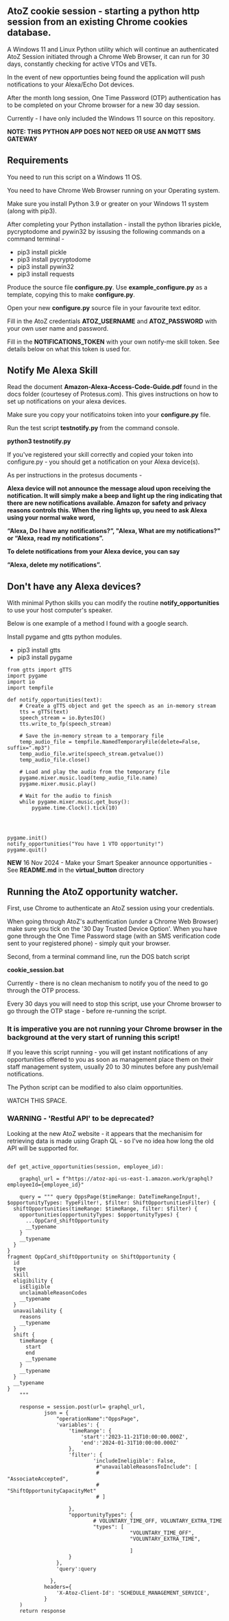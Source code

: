 ## AtoZ cookie session - starting a python http session from an existing Chrome cookies database. 

A Windows 11 and Linux Python utility which will continue an authenticated AtoZ Session initiated through a Chrome Web Browser, it can run for 30 days, constantly checking for active VTOs and VETs. 

In the event of new opportunties being found the application will push notifications to your Alexa/Echo Dot devices.

After the month long session, One Time Password (OTP) authentication has to be completed on your Chrome browser for a new 30 day session.

Currently - I have only included the Windows 11 source on this repository.

**NOTE: THIS PYTHON APP DOES NOT NEED OR USE AN MQTT SMS GATEWAY**

## Requirements

You need to run this script on a Windows 11 OS.

You need to have Chrome Web Browser running on your Operating system.

Make sure you install Python 3.9 or greater on your Windows 11 system (along with pip3).


After completing your Python installation - install the python libraries pickle, pycryptodome and pywin32 by issusing the following commands on a command terminal -


* pip3 install pickle
* pip3 install pycryptodome
* pip3 install pywin32
* pip3 install requests



Produce the source file **configure.py**. Use **example_configure.py** as a template, copying this to make **configure.py**.

Open your new **configure.py** source file in your favourite text editor.

Fill in the AtoZ credentials **ATOZ_USERNAME** and **ATOZ_PASSWORD** with your own user name and password.

Fill in the **NOTIFICATIONS_TOKEN** with your own notify-me skill token. See details below on what this token is used for.


## Notify Me Alexa Skill

Read the document **Amazon-Alexa-Access-Code-Guide.pdf** found in the docs folder (courtesey of Protesus.com). This gives instructions on how to set up notifications on your alexa devices.

Make sure you copy your notificatoins token into your **configure.py** file.

Run the test script **testnotify.py** from the command console. 

**python3 testnotify.py**

If you've registered your skill correctly and copied your token into configure.py - you should get a notification on your Alexa device(s).

As per instructions in the protesus documents -

**Alexa device will not announce the message aloud upon receiving the notification. It will simply make a beep and light up the ring indicating that there are new notifications available. Amazon for safety and privacy reasons controls this. When the ring lights up, you need to ask Alexa using your normal wake word,**

**“Alexa, Do I have any notifications?”, "Alexa, What are my notifications?" or “Alexa, read my notifications”.**

**To delete notifications from your Alexa device, you can say**

**“Alexa, delete my notifications”.**

## Don't have any Alexa devices?

With minimal Python skills you can modify the routine **notify_opportunities** to use your host computer's speaker.

Below is one example of a method I found with a google search.

Install pygame and gtts python modules.

* pip3 install gtts
* pip3 install pygame


```
from gtts import gTTS
import pygame
import io
import tempfile

def notify_opportunities(text):
    # Create a gTTS object and get the speech as an in-memory stream
    tts = gTTS(text)
    speech_stream = io.BytesIO()
    tts.write_to_fp(speech_stream)

    # Save the in-memory stream to a temporary file
    temp_audio_file = tempfile.NamedTemporaryFile(delete=False, suffix=".mp3")
    temp_audio_file.write(speech_stream.getvalue())
    temp_audio_file.close()

    # Load and play the audio from the temporary file
    pygame.mixer.music.load(temp_audio_file.name)
    pygame.mixer.music.play()

    # Wait for the audio to finish
    while pygame.mixer.music.get_busy():
        pygame.time.Clock().tick(10)




pygame.init()
notify_opportunities("You have 1 VTO opportunity!")
pygame.quit()

```


**NEW** 16 Nov 2024 - Make your Smart Speaker announce opportunities - See **README.md** in the **virtual_button** directory



## Running the AtoZ opportunity watcher.

First, use Chrome to authenticate an AtoZ session using your credentials.

When going through AtoZ's authentication (under a Chrome Web Browser) make sure you tick on the '30 Day Trusted Device Option'.
When you have gone through the One Time Password stage (with an SMS verification code sent to your registered phone) - simply quit your browser.


Second, from a terminal command line, run the DOS batch script

**cookie_session.bat**

Currently - there is no clean mechanism to notify you of the need to go through the OTP process. 

Every 30 days you will need to stop this script, use your Chrome browser to go through the OTP stage - before re-running the script.


### It is imperative you are not running your Chrome browser in the background at the very start of running this script!

If you leave this script running - you will get instant notifications of any opportunities offered to you as soon as management place them on their staff management system, usually 20 to 30 minutes before any push/email notifications.

The Python script can be modified to also claim opportunities.

WATCH THIS SPACE.




### WARNING - 'Restful API' to be deprecated?

Looking at the new AtoZ website - it appears that the mechanisim for retrieving data is made using Graph QL - so I've no idea how long the old API will be supported for. 



```

def get_active_opportunities(session, employee_id):

    graphql_url = f"https://atoz-api-us-east-1.amazon.work/graphql?employeeId={employee_id}"

    query = """ query OppsPage($timeRange: DateTimeRangeInput!, $opportunityTypes: TypeFilter!, $filter: ShiftOpportunitiesFilter) {
  shiftOpportunities(timeRange: $timeRange, filter: $filter) {
    opportunities(opportunityTypes: $opportunityTypes) {
      ...OppCard_shiftOpportunity
      __typename
    }
    __typename
  }
}
fragment OppCard_shiftOpportunity on ShiftOpportunity {
  id
  type
  skill
  eligibility {
    isEligible
    unclaimableReasonCodes
    __typename
  }
  unavailability {
    reasons
    __typename
  }
  shift {
    timeRange {
      start
      end
      __typename
    }
    __typename
  }
  __typename
}
    """

    response = session.post(url= graphql_url,
            json = {
                "operationName":"OppsPage",
                'variables': {
                    'timeRange': {
                        'start':'2023-11-21T10:00:00.000Z',
                        'end':'2024-01-31T10:00:00.000Z'
                    },
                    'filter': {
                            'includeIneligible': False,
                             #"unavailableReasonsToInclude": [
                             #                               "AssociateAccepted",
                             #                               "ShiftOpportunityCapacityMet"
                             # ]
                    
                    },
                    "opportunityTypes": {
                            # VOLUNTARY_TIME_OFF, VOLUNTARY_EXTRA_TIME
                            "types": [
                                        "VOLUNTARY_TIME_OFF",
                                        "VOLUNTARY_EXTRA_TIME",

                                        ]
                    }
                },
                'query':query

              },
            headers={
                'X-Atoz-Client-Id': 'SCHEDULE_MANAGEMENT_SERVICE',
            }
    )
    return response
 
```







